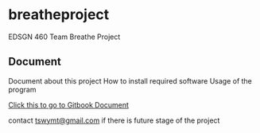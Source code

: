 # breatheproject

EDSGN 460 Team Breathe Project

## Document

Document about this project
How to install required software
Usage of the program

[Click this to go to Gitbook Document](https://mingtian-yang.gitbook.io/breathe-project/)

contact tswymt@gmail.com if there is future stage of the project
